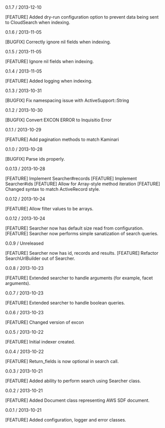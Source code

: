 0.1.7 / 2013-12-10

[FEATURE] Added dry-run configuration option to prevent data being sent to 
          CloudSearch when indexing.

0.1.6 / 2013-11-05

[BUGFIX] Correctly ignore nil fields when indexing.

0.1.5 / 2013-11-05

[FEATURE] Ignore nil fields when indexing.

0.1.4 / 2013-11-05

[FEATURE] Added logging when indexing.

0.1.3 / 2013-10-31

[BUGFIX] Fix namespacing issue with ActiveSupport::String

0.1.2 / 2013-10-30

[BUGFIX] Convert EXCON ERROR to Inquisitio Error

0.1.1 / 2013-10-29 

[FEATURE] Add pagination methods to match Kaminari

0.1.0 / 2013-10-28

[BUGFIX] Parse ids properly.

0.0.13 / 2013-10-28

[FEATURE] Implement Searcher#records
[FEATURE] Implement Searcher#ids
[FEATURE] Allow for Array-style method iteration
[FEATURE] Changed syntax to match ActiveRecord style.

0.0.12 / 2013-10-24

[FEATURE] Allow filter values to be arrays.

0.0.12 / 2013-10-24

[FEATURE] Searcher now has default size read from configuration.
[FEATURE] Searcher now performs simple sanatization of search queries.

0.0.9 / Unreleased

[FEATURE] Searcher now has id, records and results.
[FEATURE] Refactor SearchUrlBuilder out of Searcher.

0.0.8 / 2013-10-23

[FEATURE] Extended searcher to handle arguments (for example, facet arguments).

0.0.7 / 2013-10-23

[FEATURE] Extended searcher to handle boolean queries.

0.0.6 / 2013-10-23

[FEATURE] Changed version of excon

0.0.5 / 2013-10-22

[FEATURE] Initial indexer created.

0.0.4 / 2013-10-22

[FEATURE] Return_fields is now optional in search call.

0.0.3 / 2013-10-21

[FEATURE] Added ability to perform search using Searcher class.

0.0.2 / 2013-10-21

[FEATURE] Added Document class representing AWS SDF document.

0.0.1 / 2013-10-21

[FEATURE] Added configuration, logger and error classes.
